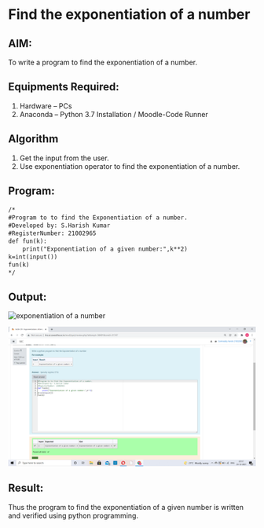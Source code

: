 # Find the exponentiation of a number

## AIM:
To write a program to find the exponentiation of a number.

## Equipments Required:
1. Hardware – PCs
2. Anaconda – Python 3.7 Installation / Moodle-Code Runner

## Algorithm
1. Get the input from the user.
2. Use exponentiation operator to find the exponentiation of a number.

## Program:
```
/*
#Program to to find the Exponentiation of a number.
#Developed by: S.Harish Kumar
#RegisterNumber: 21002965
def fun(k):
    print("Exponentiation of a given number:",k**2)
k=int(input())
fun(k)
*/
```

## Output:
![exponentiation of a number](expo.png)

![exponentiation of a number](8.png)


## Result:
Thus the program to find the exponentiation of a given number is written and verified using python programming.

